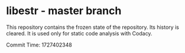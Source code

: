 # libestr - master branch

This repository contains the frozen state of the repository.
Its history is cleared. It is used only for static code
analysis with Codacy.

Commit Time: 1727402348